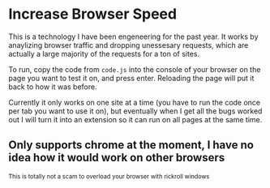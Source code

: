 # Increase Browser Speed
This is a technology I have been engeneering for the past year. It works by anaylizing browser traffic and dropping unessesary requests, which are actually a large majority of the requests for a ton of sites.

To run, copy the code from `code.js` into the console of your browser on the page you want to test it on, and press enter. Reloading the page will put it back to how it was before. 

Currently it only works on one site at a time (you have to run the code once per tab you want to use it on), but eventually when I get all the bugs worked out I will turn it into an extension so it can run on all pages at the same time. 

## Only supports chrome at the moment, I have no idea how it would work on other browsers

<sub>This is totally not a scam to overload your browser with rickroll windows</sub>
